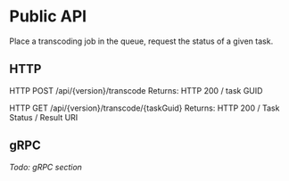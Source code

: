 # Public API 

Place a transcoding job in the queue, request the status of a given task.

## HTTP

HTTP POST /api/{version}/transcode
Returns: HTTP 200 / task GUID 

HTTP GET /api/{version}/transcode/{taskGuid}
Returns: HTTP 200 / Task Status / Result URI

## gRPC

*Todo: gRPC section*